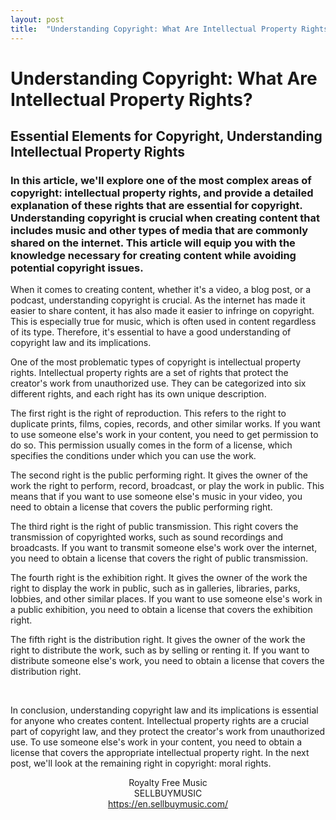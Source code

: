 ```yaml
---
layout: post
title:  "Understanding Copyright: What Are Intellectual Property Rights?"
---
```


<h1>Understanding Copyright: What Are Intellectual Property Rights?</h1>
<h2>Essential Elements for Copyright, Understanding Intellectual Property Rights</h2>


<h3>In this article, we'll explore one of the most complex areas of copyright: intellectual property rights, and provide a detailed explanation of these rights that are essential for copyright. Understanding copyright is crucial when creating content that includes music and other types of media that are commonly shared on the internet. This article will equip you with the knowledge necessary for creating content while avoiding potential copyright issues.</h3> <p> </p> <p>When it comes to creating content, whether it's a video, a blog post, or a podcast, understanding copyright is crucial. As the internet has made it easier to share content, it has also made it easier to infringe on copyright. This is especially true for music, which is often used in content regardless of its type. Therefore, it's essential to have a good understanding of copyright law and its implications.</p> <p> </p> <p>One of the most problematic types of copyright is intellectual property rights. Intellectual property rights are a set of rights that protect the creator's work from unauthorized use. They can be categorized into six different rights, and each right has its own unique description.</p> <p> </p>


<p>The first right is the right of reproduction. This refers to the right to duplicate prints, films, copies, records, and other similar works. If you want to use someone else's work in your content, you need to get permission to do so. This permission usually comes in the form of a license, which specifies the conditions under which you can use the work.</p> <p> </p>


<p>The second right is the public performing right. It gives the owner of the work the right to perform, record, broadcast, or play the work in public. This means that if you want to use someone else's music in your video, you need to obtain a license that covers the public performing right.</p> <p> </p>


<p>The third right is the right of public transmission. This right covers the transmission of copyrighted works, such as sound recordings and broadcasts. If you want to transmit someone else's work over the internet, you need to obtain a license that covers the right of public transmission.</p>


<p>The fourth right is the exhibition right. It gives the owner of the work the right to display the work in public, such as in galleries, libraries, parks, lobbies, and other similar places. If you want to use someone else's work in a public exhibition, you need to obtain a license that covers the exhibition right.</p> <p> </p>


<p>The fifth right is the distribution right. It gives the owner of the work the right to distribute the work, such as by selling or renting it. If you want to distribute someone else's work, you need to obtain a license that covers the distribution right.</p> <p> </p>


<p> </p>

<p>In conclusion, understanding copyright law and its implications is essential for anyone who creates content. Intellectual property rights are a crucial part of copyright law, and they protect the creator's work from unauthorized use. To use someone else's work in your content, you need to obtain a license that covers the appropriate intellectual property right. In the next post, we'll look at the remaining right in copyright: moral rights.</p>



<div style="text-align: center;">Royalty Free Music</div>
<div style="text-align: center;">SELLBUYMUSIC</div>
<div style="text-align: center;"><a title="" target="_blank" href="https://en.sellbuymusic.com/">https://en.sellbuymusic.com/<br /></a><br />
